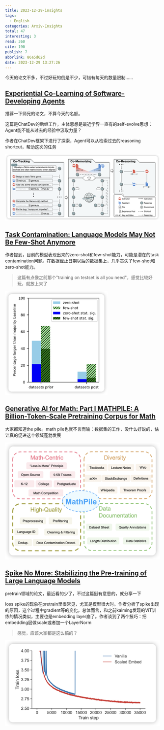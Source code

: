 ```yaml
---
title: 2023-12-29-insights
tags:
  - English
categories: Arxiv-Insights
total: 47
interesting: 3
read: 360
cite: 190
publish: 7
abbrlink: 86a5d62d
date: 2023-12-29 13:27:26
---
```


今天的论文不多，不过好玩的倒是不少，可惜有每天的数量限制……



## [Experiential Co-Learning of Software-Developing Agents](https://arxiv.org/pdf/2312.17025.pdf)

推荐一下师兄的论文，不算今天的名额。

这篇是ChatDev的后继工作，主体思想是最近学界一直有的self-evolve思想：Agent能不能从过去的经验中汲取力量？

作者在ChatDev框架下进行了探索，Agent可以从检索过去的reasoning shortcut，帮助这次的任务

<img src="../../files/images/arxiv-insights/2023-12-25-12-29/co-evolve.png" style="zoom:50%;" >



## [Task Contamination: Language Models May Not Be Few-Shot Anymore](https://arxiv.org/pdf/2312.16337.pdf)

作者提到，目前的模型表现出来的zero-shot和few-shot能力，可能是潜在的task contamination问题。在数据截止日期以后的数据集上，几乎丧失了few-shot和zero-shot能力。

> 这篇有点像之前那个"training on testset is all you need"，感觉比较好玩，就放上来了

<img src="../../files/images/arxiv-insights/2023-12-25-12-29/task.png" style="zoom:33%;" >





## [Generative AI for Math: Part I MATHPILE: A Billion-Token-Scale Pretraining Corpus for Math](https://arxiv.org/pdf/2312.17120.pdf)
大家都知道the pile。math pile也就不言而喻：数据集的工作，没什么好说的，估计真的促进这个领域蓬勃发展

<img src="../../files/images/arxiv-insights/2023-12-25-12-29/math-pile.png">



## [Spike No More: Stabilizing the Pre-training of Large Language Models](https://arxiv.org/pdf/2312.16903.pdf)

pretrain领域的论文，最近看的少了，不过这篇挺有意思的，就分享一下

loss spike的现象在pretrain里很常见，尤其是模型很大时。作者分析了spike出现的原因，这个过程中gradient等的变化。总体而言，和之前kaiming发现的ViT训练的情况类似，主要也是embedding layer崩了。作者谈到了两个技巧：把embedding层做scale或者加一个LayerNorm

> 感觉，应该大家都是这么搞的？

<img src="../../files/images/arxiv-insights/2023-12-25-12-29/spike.png">
